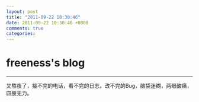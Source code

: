 ```yaml
---
layout: post
title: "2011-09-22 10:30:46"
date: 2011-09-22 10:30:46 +0800
comments: true
categories: 
---
```


# freeness's blog

----------

>
又熬夜了，接不完的电话，看不完的日志，改不完的Bug，脑袋迷糊，两眼酸痛，四肢无力。